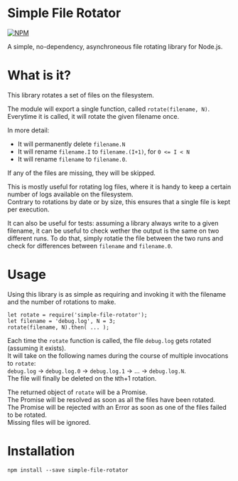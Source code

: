 
Simple File Rotator
===================

[![NPM](https://nodei.co/npm/simple-file-rotator.png)](https://nodei.co/npm/simple-file-rotator/)

A simple, no-dependency, asynchroneous file rotating library for Node.js.

What is it?
===========

This library rotates a set of files on the filesystem.  

The module will export a single function, called `rotate(filename, N)`.  
Everytime it is called, it will rotate the given filename once.  

In more detail:
- It will permanently delete `filename.N`
- It will rename `filename.I` to `filename.(I+1)`, for `0 <= I < N`
- It will rename `filename` to `filename.0`.

If any of the files are missing, they will be skipped.

This is mostly useful for rotating log files, where it is handy to keep a certain number of logs available on the filesystem.  
Contrary to rotations by date or by size, this ensures that a single file is kept per execution.

It can also be useful for tests: 
assuming a library always write to a given filename, it can be useful to check wether the output is the same on two different runs.
To do that, simply rotatie the file between the two runs and check for differences between `filename` and `filename.0`.


Usage
=====

Using this library is as simple as requiring and invoking it with the filename and the number of rotations to make.

```
let rotate = require('simple-file-rotator');
let filename = 'debug.log', N = 3;
rotate(filename, N).then( ... );
```

Each time the `rotate` function is called, the file `debug.log` gets rotated (assuming it exists).  
It will take on the following names during the course of multiple invocations to `rotate`:  
`debug.log` -> `debug.log.0` -> `debug.log.1` -> ... -> `debug.log.N`.  
The file will finally be deleted on the `N`th+1 rotation.  

The returned object of `rotate` will be a Promise.  
The Promise will be resolved as soon as all the files have been rotated.  
The Promise will be rejected with an Error as soon as one of the files failed to be rotated.   
Missing files will be ignored.

Installation
============

```
npm install --save simple-file-rotator
```


